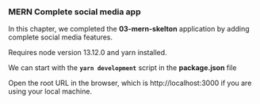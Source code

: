 ### MERN Complete social media app
In this chapter, we completed the **03-mern-skelton** application by adding complete social media features.

Requires node version 13.12.0 and yarn installed.

We can start with the **`yarn development`** script in the **package.json** file

Open the root URL in the browser, which is http://localhost:3000 if you are using your local machine.
